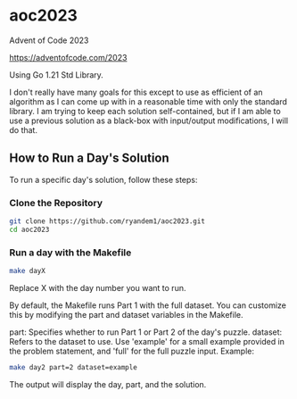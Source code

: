 # aoc2023
Advent of Code 2023

https://adventofcode.com/2023

Using Go 1.21 Std Library.

I don't really have many goals for this except to use as efficient of an algorithm as I can come up with
in a reasonable time with only the standard library. I am trying to keep each solution self-contained, but
if I am able to use a previous solution as a black-box with input/output modifications, I will do that.

## How to Run a Day's Solution
To run a specific day's solution, follow these steps:

### Clone the Repository

```bash
git clone https://github.com/ryandem1/aoc2023.git
cd aoc2023
```

### Run a day with the Makefile

```bash
make dayX
```
Replace X with the day number you want to run.

By default, the Makefile runs Part 1 with the full dataset. You can customize this by modifying the part and dataset variables in the Makefile.

part: Specifies whether to run Part 1 or Part 2 of the day's puzzle.
dataset: Refers to the dataset to use. Use 'example' for a small example provided in the problem statement, and 'full' for the full puzzle input.
Example:

```bash
make day2 part=2 dataset=example
```

The output will display the day, part, and the solution.
